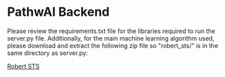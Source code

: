 # PathwAI Backend
Please review the requirements.txt file for the libraries required to run the server.py file. Additionally, for the main machine learning algorithm used, please download and extract the following zip file so "robert_sts/" is in the same directory as server.py:

[Robert STS](https://drive.google.com/file/d/1bE7zHIxtrFPvJjwUa4ahdt_K9NCDF8yc/view?usp=share_link)
